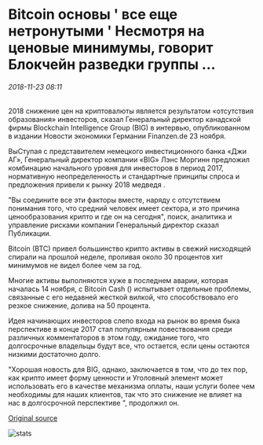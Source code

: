 # Bitcoin основы ' все еще нетронутыми ' Несмотря на ценовые минимумы, говорит Блокчейн разведки группы ...

###### 2018-11-23 08:11

2018 снижение цен на криптовалюты является результатом «отсутствия образования» инвесторов, сказал Генеральный директор канадской фирмы Blockchain Intelligence Group (BIG) в интервью, опубликованном в издании Новости экономики Германии Finanzen.de 23 ноября.

ВыСтупая с представителем немецкого инвестиционного банка «Джи АГ», Генеральный директор компании «BIG» Лэнс Моргинн предложил комбинацию начального уровня для инвесторов в период 2017, нормативную неопределенность и стандартные принципы спроса и предложения привели к рынку 2018 медведя .

"Вы соедините все эти факторы вместе, наряду с отсутствием понимания того, что средний человек имеет сектора, и это причина ценообразования крипто и где он на сегодня", поиск, аналитика и управление рисками компании Генеральный директор сказал Публикации.

Bitcoin (BTC) привел большинство крипто активы в свежий нисходящей спирали на прошлой неделе, проливая около 30 процентов хит минимумов не видел более чем за год.

Многие активы выполняются хуже в последнем аварии, которая началась 14 ноября, с Bitcoin Cash () испытывает отдельные проблемы, связанные с его недавней жесткой вилкой, что способствовало его резкое снижение, долива на 50 процента.

Идея начинающих инвесторов слепо входа на рынок во время быка перспективе в конце 2017 стал популярным повествования среди различных комментаторов в этом году, ожидание того, что долгосрочные владельцы будут все, что остается, если цены остаются низкими достаточно долго.

"Хорошая новость для BIG, однако, заключается в том, что до тех пор, как крипто имеет форму ценности и Уголовный элемент может использовать его в качестве механизма оплаты, наши услуги более чем необходимы для наших клиентов, так что это снижение не влияет на нас в долгосрочной перспективе ", продолжил он.

[Original source](https://cointelegraph.com/news/bitcoin-fundamentals-still-intact-despite-price-lows-says-blockchain-intelligence-group)

![stats](https://c.statcounter.com/11760860/0/a89fa40b/1/ "stats")